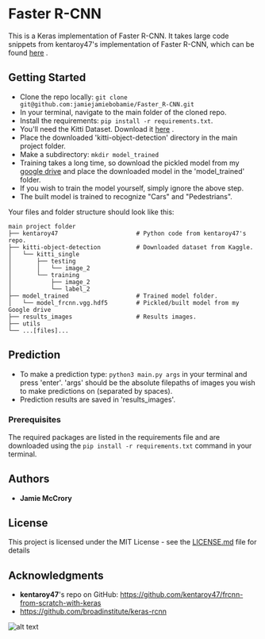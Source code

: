 # Faster R-CNN

This is a Keras implementation of Faster R-CNN. It takes large code snippets from kentaroy47's implementation of Faster R-CNN, which can be found [here](https://github.com/kentaroy47/frcnn-from-scratch-with-keras) .

## Getting Started

* Clone the repo locally:
```git clone git@github.com:jamiejamiebobamie/Faster_R-CNN.git```
* In your terminal, navigate to the main folder of the cloned repo.
* Install the requirements:
```pip install -r requirements.txt```.
* You'll need the Kitti Dataset. Download it [here](https://www.kaggle.com/twaldo/kitti-object-detection/download) .
* Place the downloaded 'kitti-object-detection' directory in the main project folder.
* Make a subdirectory:
```mkdir model_trained```
* Training takes a long time, so download the pickled model from my [google drive](https://drive.google.com/file/d/1LSkLJChsDggG2QTvNeHZQtIG4E7vBcpJ/view?usp=sharing) and place the downloaded model in the 'model_trained' folder.
* If you wish to train the model yourself, simply ignore the above step.
* The built model is trained to recognize "Cars" and "Pedestrians".

Your files and folder structure should look like this:
```
main project folder
├── kentaroy47                      # Python code from kentaroy47's repo.
├── kitti-object-detection          # Downloaded dataset from Kaggle.
│   └── kitti_single               
│       ├── testing
│       │   └── image_2
│       └── training
│           ├── image_2
│           └── label_2
├── model_trained                   # Trained model folder.
│   └── model_frcnn.vgg.hdf5        # Pickled/built model from my Google drive
├── results_images                  # Results images.
├── utils
└── ...[files]...
```

## Prediction
* To make a prediction type:
```python3 main.py args```
in your terminal and press 'enter'.
'args' should be the absolute filepaths of images you wish to make predictions on (separated by spaces).
* Prediction results are saved in 'results_images'.

### Prerequisites

The required packages are listed in the requirements file and are downloaded using the
```pip install -r requirements.txt``` command in your terminal.

## Authors

* **Jamie McCrory**

## License

This project is licensed under the MIT License - see the [LICENSE.md](LICENSE.md) file for details

## Acknowledgments

* **kentaroy47**'s repo on GitHub: https://github.com/kentaroy47/frcnn-from-scratch-with-keras
* https://github.com/broadinstitute/keras-rcnn

![alt text](./results_images/000000.png)
